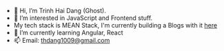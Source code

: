 - 👋 Hi, I’m Trinh Hai Dang (Ghost).
- 👀 I’m interested in JavaScript and Frontend stuff.
- My tech stack is MEAN Stack, I'm currently building a Blogs with it [here](https://ghost-site.web.app/home)
- 🌱 I’m currently learning Angular, React
- 📫 Email: thdang1009@gmail.com
